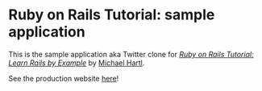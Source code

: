 # Ruby on Rails Tutorial: sample application

This is the sample application aka Twitter clone for
[*Ruby on Rails Tutorial: Learn Rails by Example*](http://railstutorial.org/)
by [Michael Hartl](http://michaelhartl.com/).

See the production website [here](https://jamestwitterclone.herokuapp.com/)!